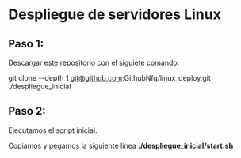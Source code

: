 # Despliegue de servidores Linux

## Paso 1:
Descargar este repositorio con el siguiete comando.

git clone --depth 1 git@github.com:GithubNfq/linux_deploy.git ./despliegue_inicial

## Paso 2:
Ejecutamos el script inicial.

Copiamos y pegamos la siguiente linea **./despliegue_inicial/start.sh**
